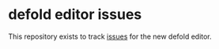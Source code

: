 # defold editor issues

This repository exists to track [issues](https://github.com/defold/editor2-issues/issues) for the new defold editor. 

